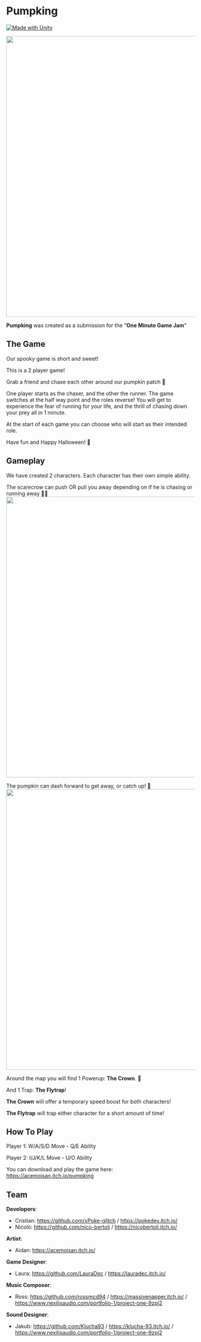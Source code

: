 # Pumpking
[![Made with Unity](https://img.shields.io/badge/Made%20with-Unity-57b9d3.svg?style=flat&logo=unity)](https://www.unity.com)

<img src="https://img.itch.zone/aW1hZ2UvMTczNDUyMi8xMDIxMDgzNC5wbmc=/original/Zor0yU.png" width="750">

**Pumpking** was created as a submission for the "**One Minute Game Jam**" 

## The Game

Our spooky game is short and sweet! 

This is a 2 player game!

Grab a friend and chase each other around our pumpkin patch 🎃

One player starts as the chaser, and the other the runner. The game switches at the half way point and the roles reverse! You will get to experience the fear of running for your life, and the thrill of chasing down your prey all in 1 minute. 

At the start of each game you can choose who will start as their intended role. 

Have fun and Happy Halloween! 👻

## Gameplay

We have created 2 characters. Each character has their own simple ability. 

The scarecrow can push OR pull you away depending on if he is chasing or running away 🏃‍♂️
<img src="https://img.itch.zone/aW1nLzEwMjExMTA4LmdpZg==/original/4QfLsy.gif" width="750">

The pumpkin can dash forward to get away, or catch up! 💨
<img src="https://img.itch.zone/aW1nLzEwMjExMjA3LmdpZg==/original/ElsILh.gif" width="750">

Around the map you will find 1 Powerup: **The Crown**. 👑

And 1 Trap: **The Flytrap**!

**The Crown** will offer a temporary speed boost for both characters!

**The Flytrap** will trap either character for a short amount of time! 

## How To Play

Player 1: W/A/S/D Move - Q/E Ability

Player 2: I/J/K/L Move - U/O Ability

You can download and play the game here: https://acemoisan.itch.io/pumpking

## Team

**Developers**:
* Cristian: https://github.com/xPoke-glitch / https://pokedev.itch.io/
* Nicolò: https://github.com/nico-bertoli / https://nicobertoli.itch.io/

**Artist**:
* Aidan: https://acemoisan.itch.io/

**Game Designer**:
* Laura: https://github.com/LauraDec / https://lauradec.itch.io/

**Music Composer**:
* Ross: https://github.com/rossmcd94 / https://massivenapper.itch.io/ / https://www.nexilisaudio.com/portfolio-1/project-one-9zpj2

**Sound Designer**:
* Jakub: https://github.com/Klucha93 / https://klucha-93.itch.io/ / https://www.nexilisaudio.com/portfolio-1/project-one-9zpj2


